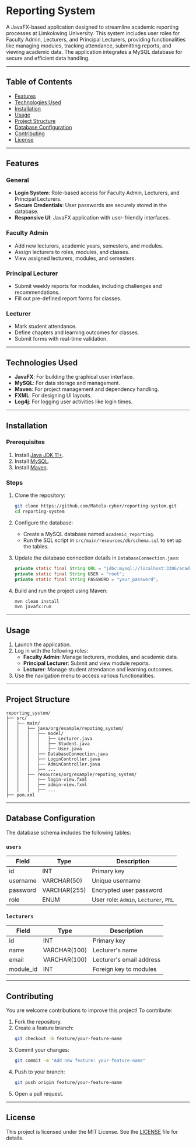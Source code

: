 # Reporting System

A JavaFX-based application designed to streamline academic reporting processes at Limkokwing University. This system includes user roles for Faculty Admin, Lecturers, and Principal Lecturers, providing functionalities like managing modules, tracking attendance, submitting reports, and viewing academic data. The application integrates a MySQL database for secure and efficient data handling.

---

## Table of Contents

- [Features](#features)
- [Technologies Used](#technologies-used)
- [Installation](#installation)
- [Usage](#usage)
- [Project Structure](#project-structure)
- [Database Configuration](#database-configuration)
- [Contributing](#contributing)
- [License](#license)

---

## Features

### General
- **Login System**: Role-based access for Faculty Admin, Lecturers, and Principal Lecturers.
- **Secure Credentials**: User passwords are securely stored in the database.
- **Responsive UI**: JavaFX application with user-friendly interfaces.

### Faculty Admin
- Add new lecturers, academic years, semesters, and modules.
- Assign lecturers to roles, modules, and classes.
- View assigned lecturers, modules, and semesters.

### Principal Lecturer
- Submit weekly reports for modules, including challenges and recommendations.
- Fill out pre-defined report forms for classes.

### Lecturer
- Mark student attendance.
- Define chapters and learning outcomes for classes.
- Submit forms with real-time validation.

---

## Technologies Used

- **JavaFX**: For building the graphical user interface.
- **MySQL**: For data storage and management.
- **Maven**: For project management and dependency handling.
- **FXML**: For designing UI layouts.
- **Log4j**: For logging user activities like login times.

---

## Installation

### Prerequisites
1. Install [Java JDK 11+](https://www.oracle.com/java/technologies/javase-downloads.html).
2. Install [MySQL](https://dev.mysql.com/downloads/mysql/).
3. Install [Maven](https://maven.apache.org/install.html).

### Steps
1. Clone the repository:
   ```bash
   git clone https://github.com/Matela-cyber/reporting-system.git
   cd reporting-system
   ```
2. Configure the database:
   - Create a MySQL database named `academic_reporting`.
   - Run the SQL script in `src/main/resources/db/schema.sql` to set up the tables.

3. Update the database connection details in `DatabaseConnection.java`:
   ```java
   private static final String URL = "jdbc:mysql://localhost:3306/academic_reporting";
   private static final String USER = "root";
   private static final String PASSWORD = "your_password";
   ```

4. Build and run the project using Maven:
   ```bash
   mvn clean install
   mvn javafx:run
   ```

---

## Usage

1. Launch the application.
2. Log in with the following roles:
   - **Faculty Admin**: Manage lecturers, modules, and academic data.
   - **Principal Lecturer**: Submit and view module reports.
   - **Lecturer**: Manage student attendance and learning outcomes.
3. Use the navigation menu to access various functionalities.

---

## Project Structure

```plaintext
reporting_system/
├── src/
│   ├── main/
│   │   ├── java/org/example/repoting_system/
│   │   │   ├── model/
│   │   │   │   ├── Lecturer.java
│   │   │   │   ├── Student.java
│   │   │   │   ├── User.java
│   │   │   ├── DatabaseConnection.java
│   │   │   ├── LoginController.java
│   │   │   ├── AdminController.java
│   │   │   ├── ...
│   │   ├── resources/org/example/repoting_system/
│   │   │   ├── login-view.fxml
│   │   │   ├── admin-view.fxml
│   │   │   ├── ...
├── pom.xml
```

---

## Database Configuration

The database schema includes the following tables:

### `users`
| Field      | Type        | Description             |
|------------|-------------|-------------------------|
| id         | INT         | Primary key             |
| username   | VARCHAR(50) | Unique username         |
| password   | VARCHAR(255)| Encrypted user password |
| role       | ENUM        | User role: `Admin`, `Lecturer`, `PRL` |

### `lecturers`
| Field      | Type        | Description              |
|------------|-------------|--------------------------|
| id         | INT         | Primary key              |
| name       | VARCHAR(100)| Lecturer's name          |
| email      | VARCHAR(100)| Lecturer's email address |
| module_id  | INT         | Foreign key to modules   |

---

## Contributing
You are welcome contributions to improve this project! To contribute:

1. Fork the repository.
2. Create a feature branch:
   ```bash
   git checkout -b feature/your-feature-name
   ```
3. Commit your changes:
   ```bash
   git commit -m "Add new feature: your-feature-name"
   ```
4. Push to your branch:
   ```bash
   git push origin feature/your-feature-name
   ```
5. Open a pull request.

---

## License

This project is licensed under the MIT License. See the [LICENSE](LICENSE) file for details.


